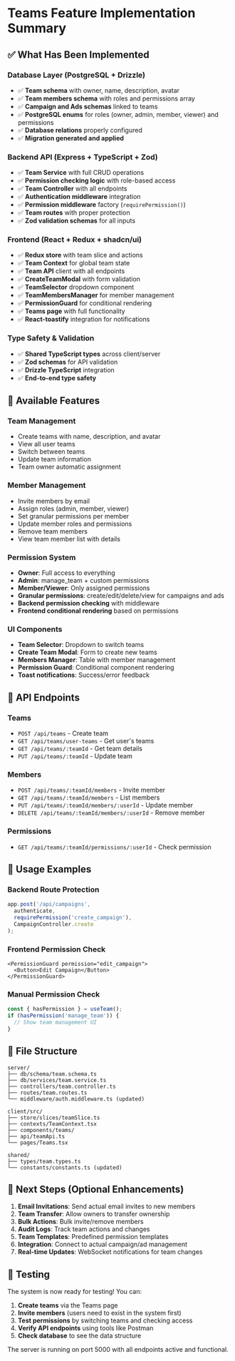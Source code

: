 # Teams Feature Implementation Summary

## ✅ What Has Been Implemented

### Database Layer (PostgreSQL + Drizzle)
- ✅ **Team schema** with owner, name, description, avatar
- ✅ **Team members schema** with roles and permissions array
- ✅ **Campaign and Ads schemas** linked to teams
- ✅ **PostgreSQL enums** for roles (owner, admin, member, viewer) and permissions
- ✅ **Database relations** properly configured
- ✅ **Migration generated and applied**

### Backend API (Express + TypeScript + Zod)
- ✅ **Team Service** with full CRUD operations
- ✅ **Permission checking logic** with role-based access
- ✅ **Team Controller** with all endpoints
- ✅ **Authentication middleware** integration
- ✅ **Permission middleware** factory (`requirePermission()`)
- ✅ **Team routes** with proper protection
- ✅ **Zod validation schemas** for all inputs

### Frontend (React + Redux + shadcn/ui)
- ✅ **Redux store** with team slice and actions
- ✅ **Team Context** for global team state
- ✅ **Team API** client with all endpoints
- ✅ **CreateTeamModal** with form validation
- ✅ **TeamSelector** dropdown component
- ✅ **TeamMembersManager** for member management
- ✅ **PermissionGuard** for conditional rendering
- ✅ **Teams page** with full functionality
- ✅ **React-toastify** integration for notifications

### Type Safety & Validation
- ✅ **Shared TypeScript types** across client/server
- ✅ **Zod schemas** for API validation
- ✅ **Drizzle TypeScript** integration
- ✅ **End-to-end type safety**

## 🚀 Available Features

### Team Management
- Create teams with name, description, and avatar
- View all user teams
- Switch between teams
- Update team information
- Team owner automatic assignment

### Member Management
- Invite members by email
- Assign roles (admin, member, viewer)
- Set granular permissions per member
- Update member roles and permissions
- Remove team members
- View team member list with details

### Permission System
- **Owner**: Full access to everything
- **Admin**: manage_team + custom permissions
- **Member/Viewer**: Only assigned permissions
- **Granular permissions**: create/edit/delete/view for campaigns and ads
- **Backend permission checking** with middleware
- **Frontend conditional rendering** based on permissions

### UI Components
- **Team Selector**: Dropdown to switch teams
- **Create Team Modal**: Form to create new teams
- **Members Manager**: Table with member management
- **Permission Guard**: Conditional component rendering
- **Toast notifications**: Success/error feedback

## 🔧 API Endpoints

### Teams
- `POST /api/teams` - Create team
- `GET /api/teams/user-teams` - Get user's teams  
- `GET /api/teams/:teamId` - Get team details
- `PUT /api/teams/:teamId` - Update team

### Members
- `POST /api/teams/:teamId/members` - Invite member
- `GET /api/teams/:teamId/members` - List members
- `PUT /api/teams/:teamId/members/:userId` - Update member
- `DELETE /api/teams/:teamId/members/:userId` - Remove member

### Permissions
- `GET /api/teams/:teamId/permissions/:userId` - Check permission

## 🎯 Usage Examples

### Backend Route Protection
```typescript
app.post('/api/campaigns', 
  authenticate, 
  requirePermission('create_campaign'), 
  CampaignController.create
);
```

### Frontend Permission Check
```tsx
<PermissionGuard permission="edit_campaign">
  <Button>Edit Campaign</Button>
</PermissionGuard>
```

### Manual Permission Check
```typescript
const { hasPermission } = useTeam();
if (hasPermission('manage_team')) {
  // Show team management UI
}
```

## 📁 File Structure
```
server/
├── db/schema/team.schema.ts
├── db/services/team.service.ts  
├── controllers/team.controller.ts
├── routes/team.routes.ts
└── middleware/auth.middleware.ts (updated)

client/src/
├── store/slices/teamSlice.ts
├── contexts/TeamContext.tsx
├── components/teams/
├── api/teamApi.ts
└── pages/Teams.tsx

shared/
├── types/team.types.ts
└── constants/constants.ts (updated)
```

## 🌟 Next Steps (Optional Enhancements)

1. **Email Invitations**: Send actual email invites to new members
2. **Team Transfer**: Allow owners to transfer ownership
3. **Bulk Actions**: Bulk invite/remove members
4. **Audit Logs**: Track team actions and changes
5. **Team Templates**: Predefined permission templates
6. **Integration**: Connect to actual campaign/ad management
7. **Real-time Updates**: WebSocket notifications for team changes

## 🧪 Testing

The system is now ready for testing! You can:

1. **Create teams** via the Teams page
2. **Invite members** (users need to exist in the system first)
3. **Test permissions** by switching teams and checking access
4. **Verify API endpoints** using tools like Postman
5. **Check database** to see the data structure

The server is running on port 5000 with all endpoints active and functional.

